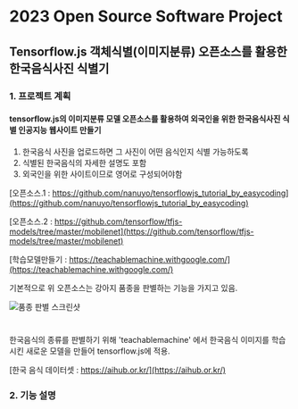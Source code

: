 # 2023 Open Source Software Project
## Tensorflow.js 객체식별(이미지분류) 오픈소스를 활용한 한국음식사진 식별기

### 1. 프로젝트 계획
#### tensorflow.js의 이미지분류 모델 오픈소스를 활용하여 외국인을 위한 한국음식사진 식별 인공지능 웹사이트 만들기
1. 한국음식 사진을 업로드하면 그 사진이 어떤 음식인지 식별 가능하도록
2. 식별된 한국음식의 자세한 설명도 포함
3. 외국인을 위한 사이트이므로 영어로 구성되어야함

[오픈소스.1 : https://github.com/nanuyo/tensorflowjs_tutorial_by_easycoding](https://github.com/nanuyo/tensorflowjs_tutorial_by_easycoding)

[오픈소스.2 : https://github.com/tensorflow/tfjs-models/tree/master/mobilenet](https://github.com/tensorflow/tfjs-models/tree/master/mobilenet)

[학습모델만들기 : https://teachablemachine.withgoogle.com/](https://teachablemachine.withgoogle.com/)

기본적으로 위 오픈소스는 강아지 품종을 판별하는 기능을 가지고 있음.

![품종 판별 스크린샷](https://user-images.githubusercontent.com/90131881/211037338-9ee1f945-8a10-4959-88fe-59aac173c59e.PNG)
#
한국음식의 종류를 판별하기 위해 'teachablemachine' 에서 한국음식 이미지를 학습시킨 새로운 모델을 만들어 tensorflow.js에 적용.

[한국 음식 데이터셋 : https://aihub.or.kr/](https://aihub.or.kr/)



### 2. 기능 설명









